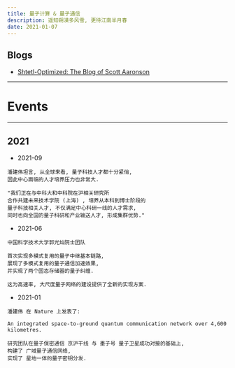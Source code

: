 ```yaml
---
title: 量子计算 & 量子通信
description: 遥知朔漠多风雪, 更待江南半月春
date: 2021-01-07
---
```


## Blogs

* [Shtetl-Optimized: The Blog of Scott Aaronson](https://www.scottaaronson.com/blog/)

------------------

# Events

------------------

## 2021

* 2021-09

```
潘建伟坦言, 从全球来看, 量子科技人才都十分紧俏,
因此中心面临的人才培养压力也非常大.

"我们正在与中科大和中科院在沪相关研究所
合作共建未来技术学院 (上海) , 培养从本科到博士阶段的
量子科技相关人才, 不仅满足中心科研一线的人才需求,
同时也向全国的量子科研和产业输送人才, 形成集群优势."
```

* 2021-06

```
中国科学技术大学郭光灿院士团队

首次实现多模式复用的量子中继基本链路,
展现了多模式复用的量子通信加速效果,
并实现了两个固态存储器的量子纠缠.

这为高速率, 大尺度量子网络的建设提供了全新的实现方案.
```

* 2021-01

```
潘建伟 在 Nature 上发表了:

An integrated space-to-ground quantum communication network over 4,600 kilometres.

研究团队在量子保密通信 京沪干线 与 墨子号 量子卫星成功对接的基础上,
构建了 广域量子通信网络,
实现了 星地一体的量子密钥分发.
```
